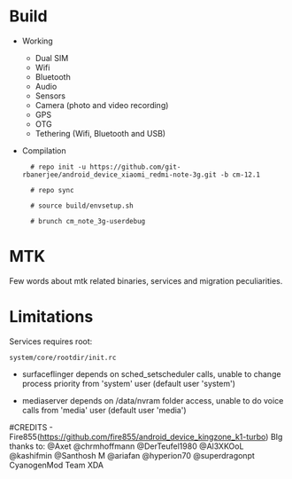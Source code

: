 # Build

* Working
  * Dual SIM
  * Wifi
  * Bluetooth
  * Audio
  * Sensors
  * Camera (photo and video recording)
  * GPS
  * OTG
  * Tethering (Wifi, Bluetooth and USB)

* Compilation

        # repo init -u https://github.com/git-rbanerjee/android_device_xiaomi_redmi-note-3g.git -b cm-12.1
        
        # repo sync
        
        # source build/envsetup.sh
        
        # brunch cm_note_3g-userdebug

# MTK

Few words about mtk related binaries, services and migration peculiarities.

# Limitations

Services requires root:

`system/core/rootdir/init.rc`

  * surfaceflinger depends on sched_setscheduler calls, unable to change process priority from 'system' user (default user 'system')

  * mediaserver depends on /data/nvram folder access, unable to do voice calls from 'media' user (default user 'media')
 
  
#CREDITS - Fire855(https://github.com/fire855/android_device_kingzone_k1-turbo)
BIg thanks to:
@Axet
@chrmhoffmann
@DerTeufel1980
@Al3XKOoL
@kashifmin
@Santhosh M
@ariafan
@hyperion70
@superdragonpt
CyanogenMod Team
XDA


